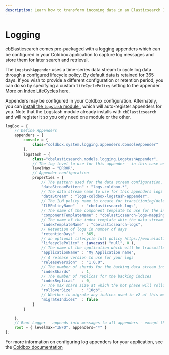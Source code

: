 ```yaml
---
description: Learn how to transform incoming data in an Elasticsearch Ingest Pipeline.
---
```


# Logging

cbElasticsearch comes pre-packaged with a logging appenders which can be configured in your Coldbox application to capture log messages and store them for later search and retrieval.

The  `LogstashAppender` uses a time-series data stream to cycle log data through a configured lifecycle policy.  By default data is retained for 365 days.  If you wish to provide a different configuration or retention period, you can do so by specifying a custom `lifeCyclePolicy` setting to the appender.  [More on Index LifeCycles here](Indices/Index-Lifecycles.md).

Appenders may be configured in your Coldbox configuration.  Alternately, you can [install the `logstash` module ](https://logstash.ortusbooks.com/getting-started/introduction), which will auto-register appenders for you.  Note that the Logstash module already installs with `cbElasticsearch` and will register it so you only need one module or the other.


```js
logBox = {
    // Define Appenders
    appenders = {
        console = {
            class="coldbox.system.logging.appenders.ConsoleAppender"
        },
        logstash = {
            class="cbelasticsearch.models.logging.LogstashAppender",
            // The log level to use for this appender - in this case only errors and above are logged to Elasticsearch
            levelMax = "ERROR",
            // Appender configuration
            properties = {      
                // The pattern used for the data stream configuration.  All new indices with this pattern will be created as data streams        
                "dataStreamPattern" : "logs-coldbox-*",
                // The data stream name to use for this appenders logs
                "dataStream" : "logs-coldbox-logstash-appender",
                // The ILM policy name to create for transitioning/deleting data
                "ILMPolicyName"   : "cbelasticsearch-logs",
                // The name of the component template to use for the index mappings
                "componentTemplateName" : "cbelasticsearch-logs-mappings",
                // The name of the index template whic the data stream will use
                "indexTemplateName" : "cbelasticsearch-logs",
                // Retention of logs in number of days
                "retentionDays"   : 365,
                // an optional lifecycle full policy https://www.elastic.co/guide/en/elasticsearch/reference/current/ilm-put-lifecycle.html
                "lifecyclePolicy" : javacast( "null", 0 ),
                // The name of the application which will be transmitted with the log data and used for grouping
                "applicationName" : "My Application name",
                // A release version to use for your logs
                "releaseVersion"  : "1.0.0",
                // The number of shards for the backing data stream indices
                "indexShards"     : 1,
                // The number of replicas for the backing indices
                "indexReplicas"   : 0,
                // The max shard size at which the hot phase will rollover data
                "rolloverSize"    : "10gb",
                // Whether to migrate any indices used in v2 of this module over to data streams - only used if an `index` key ( v2 config ) is provided to the properties
                "migrateIndices"  : false
            }
        }

    },
    // Root Logger - appends into messages to all appenders - except those with a specified `levelMax` like above
    root = { levelmax="INFO", appenders="*" }
};
```

For more information on configuring log appenders for your application, see the [Coldbox documentation](https://coldbox.ortusbooks.com/getting-started/configuration/coldbox.cfc/configuration-directives/logbox)
